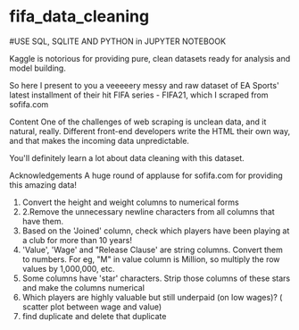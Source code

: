 # fifa_data_cleaning

#USE SQL, SQLITE AND PYTHON in JUPYTER NOTEBOOK

Kaggle is notorious for providing pure, clean datasets ready for analysis and model building.

So here I present to you a veeeeery messy and raw dataset of EA Sports' latest installment of their hit FIFA series - FIFA21, which I scraped from sofifa.com

Content
One of the challenges of web scraping is unclean data, and it natural, really. Different front-end developers write the HTML their own way, and that makes the incoming data unpredictable.

You'll definitely learn a lot about data cleaning with this dataset.

Acknowledgements
A huge round of applause for sofifa.com for providing this amazing data!


1. Convert the height and weight columns to numerical forms
2. 2.Remove the unnecessary newline characters from all columns that have them.
3. Based on the 'Joined' column, check which players have been playing at a club for more than 10 years!
4. 'Value', 'Wage' and "Release Clause' are string columns. Convert them to numbers. For eg, "M" in value column is Million, so multiply the row values by 1,000,000, etc.
5. Some columns have 'star' characters. Strip those columns of these stars and make the columns numerical
6. Which players are highly valuable but still underpaid (on low wages)? ( scatter plot between wage and value)
7. find duplicate and delete that duplicate






